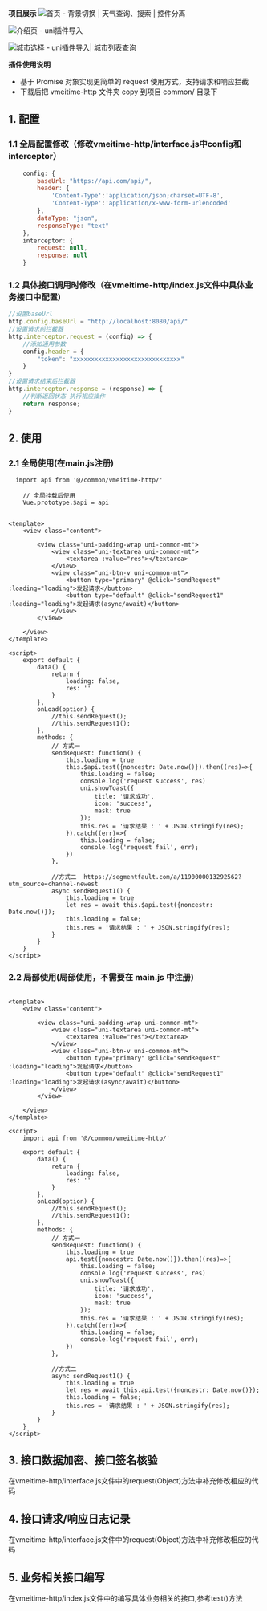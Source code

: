 **项目展示**
![首页 - 背景切换 | 天气查询、搜索 | 控件分离](https://pic3.zhimg.com/80/v2-c4800bf5e6e0a31a5ed106ec43c09309_hd.png)

![介绍页 - uni插件导入](https://pic4.zhimg.com/80/v2-f98f4e30ef6f4acf46e7a5e4b73822aa_hd.png)

![城市选择 - uni插件导入| 城市列表查询](https://pic2.zhimg.com/80/v2-ab8451d688d108f79a2295a3502f8b1f_hd.png)



**插件使用说明**

- 基于 Promise 对象实现更简单的 request 使用方式，支持请求和响应拦截
- 下载后把 vmeitime-http 文件夹 copy 到项目 common/ 目录下

## 1. 配置 

### 1.1 全局配置修改（修改vmeitime-http/interface.js中config和interceptor）
``` javascript 
	config: {
		baseUrl: "https://api.com/api/",
		header: {
			'Content-Type':'application/json;charset=UTF-8',
			'Content-Type':'application/x-www-form-urlencoded'
		},    
		dataType: "json",  
		responseType: "text"
	},
	interceptor: {
		request: null,
		response: null
	}
```
	
### 1.2 具体接口调用时修改（在vmeitime-http/index.js文件中具体业务接口中配置)
``` javascript
//设置baseUrl
http.config.baseUrl = "http://localhost:8080/api/"
//设置请求前拦截器
http.interceptor.request = (config) => {
    //添加通用参数
    config.header = {
        "token": "xxxxxxxxxxxxxxxxxxxxxxxxxxxxxx"
    }
}
//设置请求结束后拦截器
http.interceptor.response = (response) => {
    //判断返回状态 执行相应操作
    return response;
}
```	


## 2. 使用

### 2.1 全局使用(在main.js注册)

``` //  main.js
  import api from '@/common/vmeitime-http/'
	
	// 全局挂载后使用
	Vue.prototype.$api = api
```

``` // pages/index/index.vue

<template>
	<view class="content">
		
		<view class="uni-padding-wrap uni-common-mt">
			<view class="uni-textarea uni-common-mt">
				<textarea :value="res"></textarea>
			</view>
			<view class="uni-btn-v uni-common-mt">
				<button type="primary" @click="sendRequest" :loading="loading">发起请求</button>
				<button type="default" @click="sendRequest1" :loading="loading">发起请求(async/await)</button>
			</view>
		</view>
		
	</view>
</template>

<script>
	export default {
		data() {
			return {
				loading: false,
				res: ''
			}
		},
		onLoad(option) {
			//this.sendRequest();
			//this.sendRequest1();
		},
		methods: {
			// 方式一
			sendRequest: function() {
				this.loading = true
				this.$api.test({noncestr: Date.now()}).then((res)=>{
					this.loading = false;
					console.log('request success', res)
					uni.showToast({
						title: '请求成功',
						icon: 'success',
						mask: true
					});
					this.res = '请求结果 : ' + JSON.stringify(res);
				}).catch((err)=>{
					this.loading = false;
					console.log('request fail', err);
				})
			},
			
			//方式二  https://segmentfault.com/a/1190000013292562?utm_source=channel-newest
			async sendRequest1() {
				this.loading = true
				let res = await this.$api.test({noncestr: Date.now()});
				this.loading = false;
				this.res = '请求结果 : ' + JSON.stringify(res);
			}
		}
	}
</script>
```


### 2.2 局部使用(局部使用，不需要在 main.js 中注册) 

``` // pages/index/index.vue

<template>
	<view class="content">
		
		<view class="uni-padding-wrap uni-common-mt">
			<view class="uni-textarea uni-common-mt">
				<textarea :value="res"></textarea>
			</view>
			<view class="uni-btn-v uni-common-mt">
				<button type="primary" @click="sendRequest" :loading="loading">发起请求</button>
				<button type="default" @click="sendRequest1" :loading="loading">发起请求(async/await)</button>
			</view>
		</view>
		
	</view>
</template>

<script>
    import api from '@/common/vmeitime-http/'

    export default {
        data() {
            return {
				loading: false,
				res: ''
			}
        },
        onLoad(option) {
        	//this.sendRequest();
        	//this.sendRequest1();
        },
        methods: {
        	// 方式一
        	sendRequest: function() {
        		this.loading = true
        		api.test({noncestr: Date.now()}).then((res)=>{
        			this.loading = false;
        			console.log('request success', res)
        			uni.showToast({
        				title: '请求成功',
        				icon: 'success',
        				mask: true
        			});
        			this.res = '请求结果 : ' + JSON.stringify(res);
        		}).catch((err)=>{
        			this.loading = false;
        			console.log('request fail', err);
        		})
        	},
        	
        	//方式二
        	async sendRequest1() {
        		this.loading = true
        		let res = await this.api.test({noncestr: Date.now()});
        		this.loading = false;
        		this.res = '请求结果 : ' + JSON.stringify(res);
        	}
        }
    }
</script>

```


## 3. 接口数据加密、接口签名核验

在vmeitime-http/interface.js文件中的request(Object)方法中补充修改相应的代码

## 4. 接口请求/响应日志记录

在vmeitime-http/interface.js文件中的request(Object)方法中补充修改相应的代码

## 5. 业务相关接口编写

在vmeitime-http/index.js文件中的编写具体业务相关的接口,参考test()方法



	
